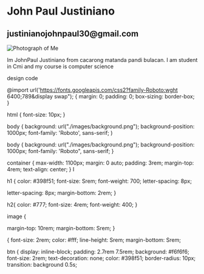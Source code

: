 ﻿<!DOCTYPE html>
<html>
<head>

<meta charset="UTF-8">
<meta name="viewport" content="width-device-width, initial-scale=1.6">
<link rel="stylesheet" href="./style.css">
<title>About Me Page</title>
</head>
<body>

<h1>John Paul Justiniano</h1>

<h2>justinianojohnpaul30@gmail.com</h2>


<img src="https://m.facebook.com/photo.php?fbid=2613237568991240&id=100009150667179&set=a.1379284719053204&source=11" alt="Photograph of Me">

</div>


Im JohnPaul Justiniano from cacarong matanda pandi bulacan. I am student in Cmi and my course is computer science

</p>
 </div>
</body>
</html>
<p>






design code



@import url('https://fonts.googleapis.com/css2?family-Roboto:wght 6400;789&display swap");
{
margin: 0;
padding: 0;
box-sizing: border-box;
}

html {
font-size: 10px;
}

body {
background: url("./images/background.png");
background-position: 1000px;
font-family: 'Roboto', sans-serif;
)

body {
background: url("./images/background.png");
background-position: 1000px;
font-family: 'Roboto", sans-serif;
}

container {
max-width: 1100px;
margin: 0 auto;
padding: 3rem;
margin-top: 4rem;
text-align: center;
 }
I

h1 {
color: #398f51;
font-size: Srem;
font-weight: 700;
letter-spacing: 8px;

letter-spacing: 8px;
margin-bottom: 2rem;
}

h2{
color: #777;
font-size: 4rem;
font-weight: 400;
}

image {

margin-top: 10rem;
margin-bottom: Srem;
 }

{
font-size: 2rem;
color: #fff;
line-height: Srem;
margin-bottom: Srem;


btn {
display: inline-block;
padding: 2.7rem 7.5rem;
background: #f6f6f6;
font-size: 2rem;
text-decoration: none;
color: #398f51;
border-radius: 10px;
transition: background 0.5s;
